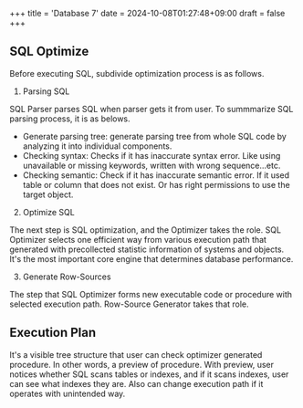 +++
title = 'Database 7'
date = 2024-10-08T01:27:48+09:00
draft = false
+++

## SQL Optimize

Before executing SQL, subdivide optimization process is as follows.

1. Parsing SQL

SQL Parser parses SQL when parser gets it from user. To summmarize SQL parsing process, it is as belows.

- Generate parsing tree: generate parsing tree from whole SQL code by analyzing it into individual components.
- Checking syntax: Checks if it has inaccurate syntax error. Like using unavailable or missing keywords, written with wrong sequence...etc.
- Checking semantic: Check if it has inaccurate semantic error. If it used table or column that does not exist. Or has right permissions to use the target object.

2. Optimize SQL

The next step is SQL optimization, and the Optimizer takes the role. SQL Optimizer selects one efficient way from various execution path that generated with precollected statistic information of systems and objects. It's the most important core engine that determines database performance.

3. Generate Row-Sources

The step that SQL Optimizer forms new executable code or procedure with selected execution path. Row-Source Generator takes that role.

## Execution Plan

It's a visible tree structure that user can check optimizer generated procedure. In other words, a preview of procedure.
With preview, user notices whether SQL scans tables or indexes, and if it scans indexes, user can see what indexes they are. Also can change execution path if it operates with unintended way.